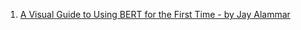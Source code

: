 1. <a href="http://jalammar.github.io/a-visual-guide-to-using-bert-for-the-first-time/">A Visual Guide to Using BERT for the First Time - by Jay Alammar</a>
